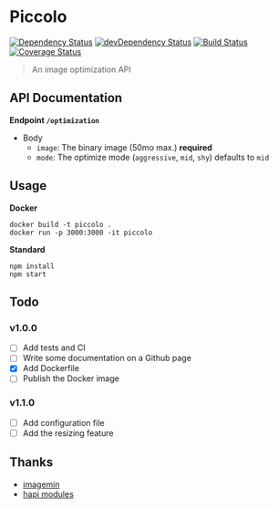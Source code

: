 # Piccolo

[![Dependency Status](https://david-dm.org/yurplan/piccolo.svg)](https://david-dm.org/yurplan/piccolo)
[![devDependency Status](https://david-dm.org/yurplan/piccolo/dev-status.svg)](https://david-dm.org/yurplan/piccolo#info=devDependencies)
[![Build Status](https://travis-ci.org/yurplan/piccolo.svg?branch=master)](https://travis-ci.org/yurplan/piccolo)
[![Coverage Status](https://coveralls.io/repos/yurplan/piccolo/badge.svg?branch=master)](https://coveralls.io/r/yurplan/piccolo?branch=master)

> An image optimization API

## API Documentation

**Endpoint `/optimization`**

- Body
    - `image`: The binary image (50mo max.) **required**
    - `mode`: The optimize mode (`aggressive`, `mid`, `shy`) defaults to `mid`

## Usage

**Docker**
```
docker build -t piccolo .
docker run -p 3000:3000 -it piccolo
```

**Standard**
```
npm install
npm start
```

## Todo

### v1.0.0
- [ ] Add tests and CI
- [ ] Write some documentation on a Github page
- [x] Add Dockerfile
- [ ] Publish the Docker image

### v1.1.0
- [ ] Add configuration file
- [ ] Add the resizing feature

## Thanks

- [imagemin](https://github.com/imagemin/imagemin)
- [hapi modules](https://github.com/hapijs)
